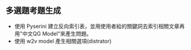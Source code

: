 ## 多選題考題生成
+ 使用 Pyserini 建立反向索引表，並用使用者給的關鍵詞去索引相關文章再用"中文QG Model"來產生問題。
+ 使用 w2v model 產生相關選項(distrator)
